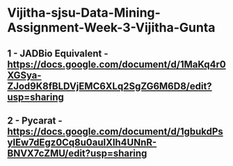 # Vijitha-sjsu-Data-Mining-Assignment-Week-3-Vijitha-Gunta
## 1 - JADBio Equivalent - https://docs.google.com/document/d/1MaKq4r0XGSya-ZJod9K8fBLDVjEMC6XLq2SgZG6M6D8/edit?usp=sharing 
## 2 - Pycarat - https://docs.google.com/document/d/1gbukdPsyIEw7dEgz0Cq8u0auIXIh4UNnR-BNVX7cZMU/edit?usp=sharing
